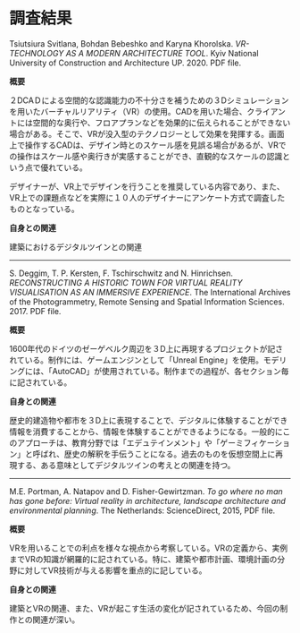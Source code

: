 # 調査結果



Tsiutsiura Svitlana, Bohdan Bebeshko and Karyna Khorolska. *VR-TECHNOLOGY AS A MODERN ARCHITECTURE TOOL*. Kyiv National University of Construction and Architecture UP. 2020. PDF file.

**概要**

２DCAＤによる空間的な認識能力の不十分さを補うための３Dシミュレーションを用いたバーチャルリアリティ（VR）の使用。CADを用いた場合、クライアントには空間的な奥行や、フロアプランなどを効果的に伝えられることができない場合がある。そこで、VRが没入型のテクノロジーとして効果を発揮する。画面上で操作するCADは、デザイン時とのスケール感を見誤る場合があるが、VRでの操作はスケール感や奥行きが実感することができ、直観的なスケールの認識という点で優れている。

デザイナーが、VR上でデザインを行うことを推奨している内容であり、また、VR上での課題点などを実際に１０人のデザイナーにアンケート方式で調査したものとなっている。

**自身との関連**

建築におけるデジタルツインとの関連

----

S. Deggim, T. P. Kersten,  F. Tschirschwitz and N. Hinrichsen. *RECONSTRUCTING A HISTORIC TOWN FOR VIRTUAL REALITY VISUALISATION AS AN IMMERSIVE EXPERIENCE*. The International Archives of the Photogrammetry, Remote Sensing and Spatial Information Sciences. 2017. PDF file.

**概要**

1600年代のドイツのゼーゲベルク周辺を３D上に再現するプロジェクトが記されている。制作には、ゲームエンジンとして「Unreal Engine」を使用。モデリングには、「AutoCAD」が使用されている。制作までの過程が、各セクション毎に記されている。

**自身との関連**

歴史的建造物や都市を３D上に表現することで、デジタルに体験することができ情報を消費することから、情報を体験することができるようになる。一般的にこのアプローチは、教育分野では「エデュテインメント」や「ゲーミフィケーション」と呼ばれ、歴史の解釈を手伝うことになる。過去のものを仮想空間上に再現する、ある意味としてデジタルツインの考えとの関連を持つ。

----

M.E. Portman, A. Natapov and D. Fisher-Gewirtzman. *To go where no man has gone before: Virtual reality in architecture, landscape architecture and environmental planning*. The Netherlands: ScienceDirect, 2015, PDF file.

**概要**

VRを用いることでの利点を様々な視点から考察している。VRの定義から、実例までVRの知識が網羅的に記されている。特に、建築や都市計画、環境計画の分野に対してVR技術が与える影響を重点的に記している。

**自身との関連**

建築とVRの関連、また、VRが起こす生活の変化が記されているため、今回の制作との関連が深い。